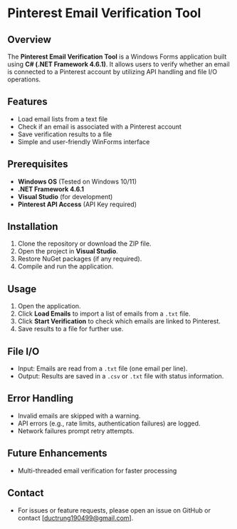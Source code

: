 # Pinterest Email Verification Tool

## Overview
The **Pinterest Email Verification Tool** is a Windows Forms application built using **C# (.NET Framework 4.6.1)**. It allows users to verify whether an email is connected to a Pinterest account by utilizing API handling and file I/O operations.

## Features
- Load email lists from a text file
- Check if an email is associated with a Pinterest account
- Save verification results to a file
- Simple and user-friendly WinForms interface

## Prerequisites
- **Windows OS** (Tested on Windows 10/11)
- **.NET Framework 4.6.1**
- **Visual Studio** (for development)
- **Pinterest API Access** (API Key required)

## Installation
1. Clone the repository or download the ZIP file.
2. Open the project in **Visual Studio**.
3. Restore NuGet packages (if any required).
4. Compile and run the application.

## Usage
1. Open the application.
2. Click **Load Emails** to import a list of emails from a `.txt` file.
3. Click **Start Verification** to check which emails are linked to Pinterest.
4. Save results to a file for further use.

## File I/O
- Input: Emails are read from a `.txt` file (one email per line).
- Output: Results are saved in a `.csv` or `.txt` file with status information.

## Error Handling
- Invalid emails are skipped with a warning.
- API errors (e.g., rate limits, authentication failures) are logged.
- Network failures prompt retry attempts.

## Future Enhancements
- Multi-threaded email verification for faster processing
  
## Contact
- For issues or feature requests, please open an issue on GitHub or contact [ductrung190499@gmail.com].

